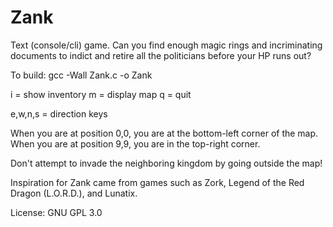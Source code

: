 # Zank
Text (console/cli) game. Can you find enough magic rings and incriminating documents to indict and retire all the politicians before your HP runs out?

To build: gcc -Wall Zank.c -o Zank

i = show inventory
m = display map
q = quit

e,w,n,s = direction keys

When you are at position 0,0, you are at the bottom-left corner of the map.
When you are at position 9,9, you are in the top-right corner.

Don't attempt to invade the neighboring kingdom by going outside the map!

Inspiration for Zank came from games such as Zork, Legend of the Red Dragon (L.O.R.D.), and Lunatix.

License: GNU GPL 3.0
